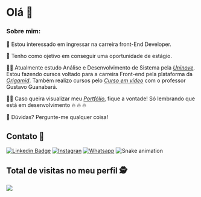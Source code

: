 <!--

### Hi there 👋

**LeoDKVT/LeoDKVT** is a ✨ _special_ ✨ repository because its `README.md` (this file) appears on your GitHub profile.

Here are some ideas to get you started:

- 🔭 I’m currently working on ...

- 🌱 I’m currently learning ...
- 👯 I’m looking to collaborate on ...
- 🤔 I’m looking for help with ...
- 💬 Ask me about ...
- 📫 How to reach me: ...
- 😄 Pronouns: ...
- ⚡ Fun fact: ...
-->


#  Olá  :slightly_smiling_face:

### Sobre mim:

:rocket:	 Estou interessado em ingressar na carreira front-End Developer.

:dart:   Tenho como ojetivo em conseguir uma oportunidade de estágio.

‍👨‍🎓  Atualmente estudo Análise e Desenvolvimento de Sistema pela [_Uninove_](https://www.uninove.br/cursos/ead/ead/tecnologia-analise-desenvolvimento-de-sistemas-ead/). Estou fazendo cursos voltado para a carreira Front-end pela plataforma da [_Origamid_](https://www.origamid.com/). Também realizo cursos pelo [_Curso em vídeo_](https://www.cursoemvideo.com/) com o professor Gustavo Guanabará.

:man_technologist:   Caso queira visualizar meu [_Portfólio_](https://leodkvt.github.io/Site-Portfolio/), fique a vontade! Só lembrando que está em desenvolvimento  :fire:	:fire:	:fire:	

💬 Dúvidas? Pergunte-me qualquer coisa!

## Contato :iphone:
  
[![Linkedin Badge](https://img.shields.io/badge/-LinkedIn-blue?style=for-the-badge&logo=Linkedin&logoColor=white&link=https:///https://www.linkedin.com/in/jos%C3%A9-leonardo-dev-front-end/)](https:///https://www.linkedin.com/in/jos%C3%A9-leonardo-dev-front-end/)
[![Instagran](https://img.shields.io/badge/instagram-%23E44057?logo=instagram&logoColor=white&style=for-the-badge&link=https://www.instagram.com/leodkvt/)](https://www.instagram.com/leodkvt)
[![Whatsapp](https://img.shields.io/badge/whatsapp-darkgreen?logo=whatsapp&logoColor=white&style=for-the-badge&link=https://api.whatsapp.com/send?phone=5511939275748/)](https://api.whatsapp.com/send?phone=5511939275748)
![Snake animation](https://github.com/betopinheiro1005/betopinheiro1005/blob/output/github-contribution-grid-snake.svg)

<p align="center"> 

 ## Total de visitas no meu perfil :detective: <br>

   <img alingn="center" src="https://profile-counter.glitch.me/leoDKVT/count.svg" />
 </p>

</p>


